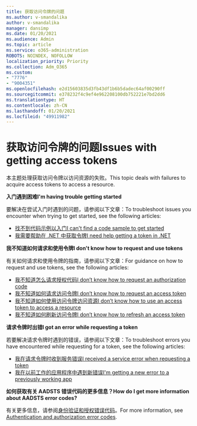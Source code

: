 ```yaml
---
title: 获取访问令牌的问题
ms.author: v-smandalika
author: v-smandalika
manager: dansimp
ms.date: 01/20/2021
ms.audience: Admin
ms.topic: article
ms.service: o365-administration
ROBOTS: NOINDEX, NOFOLLOW
localization_priority: Priority
ms.collection: Adm_O365
ms.custom:
- "7776"
- "9004351"
ms.openlocfilehash: e2d15603835d3fb43df1b6b5dadec64af00290ff
ms.sourcegitcommit: e378232f4c9ef4e962208100db752221e7bd2dd6
ms.translationtype: HT
ms.contentlocale: zh-CN
ms.lasthandoff: 01/20/2021
ms.locfileid: "49911982"
---
```

# <a name="issues-with-getting-access-tokens"></a><span data-ttu-id="7c295-102">获取访问令牌的问题</span><span class="sxs-lookup"><span data-stu-id="7c295-102">Issues with getting access tokens</span></span>

<span data-ttu-id="7c295-103">本主题处理获取访问令牌以访问资源的失败。</span><span class="sxs-lookup"><span data-stu-id="7c295-103">This topic deals with failures to acquire access tokens to access a resource.</span></span>

<span data-ttu-id="7c295-104">**入门遇到困难**</span><span class="sxs-lookup"><span data-stu-id="7c295-104">**I'm having trouble getting started**</span></span>

<span data-ttu-id="7c295-105">要解决在尝试入门时遇到的问题，请参阅以下文章：</span><span class="sxs-lookup"><span data-stu-id="7c295-105">To troubleshoot issues you encounter when trying to get started, see the following articles:</span></span>

- [<span data-ttu-id="7c295-106">找不到代码示例以入门</span><span class="sxs-lookup"><span data-stu-id="7c295-106">I can't find a code sample to get started</span></span>](https://docs.microsoft.com/azure/active-directory/develop/sample-v2-code) 
- [<span data-ttu-id="7c295-107">我需要帮助在 .NET 中获取令牌</span><span class="sxs-lookup"><span data-stu-id="7c295-107">I need help getting a token in .NET</span></span>](https://docs.microsoft.com/azure/active-directory/develop/authentication-flows-app-scenarios)

<span data-ttu-id="7c295-108">**我不知道如何请求和使用令牌**</span><span class="sxs-lookup"><span data-stu-id="7c295-108">**I don't know how to request and use tokens**</span></span>

<span data-ttu-id="7c295-109">有关如何请求和使用令牌的指南，请参阅以下文章：</span><span class="sxs-lookup"><span data-stu-id="7c295-109">For guidance on how to request and use tokens, see the following articles:</span></span>

- [<span data-ttu-id="7c295-110">我不知道怎么请求授权代码</span><span class="sxs-lookup"><span data-stu-id="7c295-110">I don’t know how to request an authorization code</span></span>](https://docs.microsoft.com/azure/active-directory/develop/v2-oauth2-auth-code-flow#request-an-authorization-code) 
- [<span data-ttu-id="7c295-111">我不知道如何请求访问令牌</span><span class="sxs-lookup"><span data-stu-id="7c295-111">I don’t know how to request an access token</span></span>](https://docs.microsoft.com/azure/active-directory/develop/v2-oauth2-auth-code-flow#use-the-authorization-code-to-request-an-access-token) 
- [<span data-ttu-id="7c295-112">我不知道如何使用访问令牌访问资源</span><span class="sxs-lookup"><span data-stu-id="7c295-112">I don’t know how to use an access token to access a resource</span></span>](https://docs.microsoft.com/azure/active-directory/develop/v2-oauth2-auth-code-flow#use-the-access-token-to-access-the-resource) 
- [<span data-ttu-id="7c295-113">我不知道如何刷新访问令牌</span><span class="sxs-lookup"><span data-stu-id="7c295-113">I don’t know how to refresh an access token</span></span>](https://docs.microsoft.com/azure/active-directory/develop/v2-oauth2-auth-code-flow#refreshing-the-access-tokens)

<span data-ttu-id="7c295-114">**请求令牌时出错**</span><span class="sxs-lookup"><span data-stu-id="7c295-114">**I got an error while requesting a token**</span></span>

<span data-ttu-id="7c295-115">若要解决请求令牌时遇到的错误，请参阅以下文章：</span><span class="sxs-lookup"><span data-stu-id="7c295-115">To troubleshoot errors you have encountered while requesting for a token, see the following articles:</span></span>

- [<span data-ttu-id="7c295-116">我在请求令牌时收到服务错误</span><span class="sxs-lookup"><span data-stu-id="7c295-116">I received a service error when requesting a token</span></span>](https://docs.microsoft.com/azure/active-directory/develop/reference-aadsts-error-codes) 
- [<span data-ttu-id="7c295-117">我在以前工作的应用程序中遇到新错误</span><span class="sxs-lookup"><span data-stu-id="7c295-117">I'm getting a new error to a previously working app</span></span>](https://docs.microsoft.com/azure/active-directory/develop/reference-breaking-changes)

<span data-ttu-id="7c295-118">**如何获取有关 AADSTS 错误代码的更多信息？**</span><span class="sxs-lookup"><span data-stu-id="7c295-118">**How do I get more information about AADSTS error codes?**</span></span>

<span data-ttu-id="7c295-119">有关更多信息，请参阅[身份验证和授权错误代码](https://docs.microsoft.com/azure/active-directory/develop/reference-aadsts-error-codes)。</span><span class="sxs-lookup"><span data-stu-id="7c295-119">For more information, see [Authentication and authorization error codes](https://docs.microsoft.com/azure/active-directory/develop/reference-aadsts-error-codes).</span></span>





